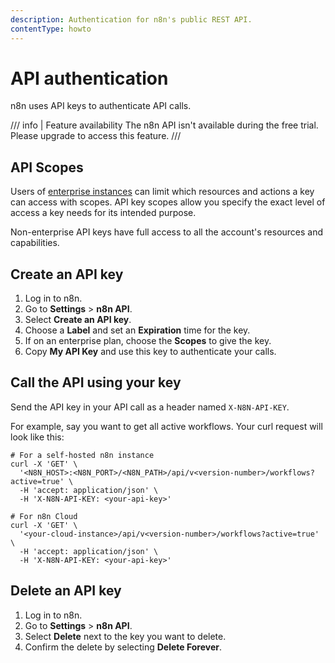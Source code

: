 ```yaml
---
description: Authentication for n8n's public REST API.
contentType: howto
---
```


# API authentication

n8n uses API keys to authenticate API calls.

/// info | Feature availability 
The n8n API isn't available during the free trial. Please upgrade to access this feature.
///

## API Scopes

Users of [enterprise instances](https://n8n.io/enterprise/) can limit which resources and actions a key can access with scopes. API key scopes allow you specify the exact level of access a key needs for its intended purpose.

Non-enterprise API keys have full access to all the account's resources and capabilities.

## Create an API key

1. Log in to n8n.
1. Go to **Settings** > **n8n API**.
1. Select **Create an API key**.
1. Choose a **Label** and set an **Expiration** time for the key.
1. If on an enterprise plan, choose the **Scopes** to give the key.
1. Copy **My API Key** and use this key to authenticate your calls.

## Call the API using your key

Send the API key in your API call as a header named `X-N8N-API-KEY`. 

For example, say you want to get all active workflows. Your curl request will look like this:

```shell
# For a self-hosted n8n instance
curl -X 'GET' \
  '<N8N_HOST>:<N8N_PORT>/<N8N_PATH>/api/v<version-number>/workflows?active=true' \
  -H 'accept: application/json' \
  -H 'X-N8N-API-KEY: <your-api-key>'

# For n8n Cloud
curl -X 'GET' \
  '<your-cloud-instance>/api/v<version-number>/workflows?active=true' \
  -H 'accept: application/json' \
  -H 'X-N8N-API-KEY: <your-api-key>'
```

## Delete an API key

1. Log in to n8n.
2. Go to **Settings** > **n8n API**.
3. Select **Delete** next to the key you want to delete.
4. Confirm the delete by selecting **Delete Forever**.
